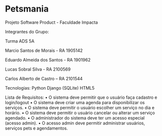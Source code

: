 # Petsmania
Projeto Software Product - Faculdade Impacta

Integrantes do Grupo:

Turma ADS 5A

Marcio Santos de Morais - RA 1905142 

Eduardo Almeida dos Santos - RA 1901962 

Lucas Sobral Silva - RA 2100569

Carlos Alberto de Castro – RA 2101544 

Tecnologias:
Python Django (SQLite)
HTML5 

Lista de Requisitos:
•	O sistema deve permitir que o usuário faça cadastro e login/logout
•	O sistema deve criar uma agenda para disponibilizar os serviços.
•	O sistema deve permitir o usuário escolher um serviço no dia e horário.
•	O sistema deve permitir o usuário cancelar ou alterar um serviço agendado.
•	O administrador do sistema deve ter um acesso especial (acesso admin).
•	O acesso admin deve permitir administrar usuários, serviços pets e agendamentos. 
